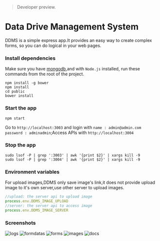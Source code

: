  > Developer preview.

Data Drive Management System
=================
DDMS is a simple express app.It provides an easy way to create complex forms,
so you can do logical in your web pages.


### Install dependencies
Make sure you have [mongodb](https://www.mongodb.org/),and with `Node.js` installed, run these commands from the root of the project.
```shell
npm install -g bower
npm install
cd public
bower install
```

### Start the app
```shell
npm start
```
Go to `http://localhost:3003` and login with `name : admin@admin.com` `password : adminadmin`;Access APIs with `http://localhost:3004`

### Stop the app
```shell
sudo lsof -P | grep ':3003' | awk '{print $2}' | xargs kill -9
sudo lsof -P | grep ':3004' | awk '{print $2}' | xargs kill -9
```

### Environment variables
For upload images,DDMS only save image's link,it does not provide upload image to it's own server,use other server to upload images.
```js
//upload: the server api to upload image
process.env.DDMS_IMAGE_UPLOAD
//server: the server api to access image
process.env.DDMS_IMAGE_SERVER
```

### Screenshots

![logs](https://cloud.githubusercontent.com/assets/799578/8326259/77246a98-1a92-11e5-8a48-314700269dfa.png)
![formdatas](https://cloud.githubusercontent.com/assets/799578/8326240/53d081a8-1a92-11e5-8618-9a7b942a890a.png)
![forms](https://cloud.githubusercontent.com/assets/799578/8326260/77255052-1a92-11e5-8c7a-3564a5a6fe5c.png)
![images](https://cloud.githubusercontent.com/assets/799578/8326258/7722163a-1a92-11e5-957a-40ba167d3167.png)
![docs](https://cloud.githubusercontent.com/assets/799578/8326257/772075a0-1a92-11e5-9525-f062cfdff8e0.png)
